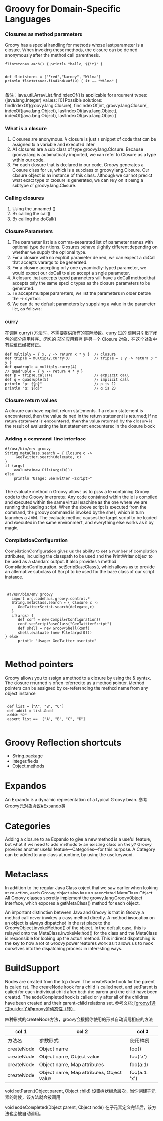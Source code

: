 # Groovy for Domain-Specific Languages

### Closures as method parameters

Groovy has a special handling for methods whose last parameter is a closure. When invoking these methods, the closure can be de ned anonymously after the method call parenthesis.

```
flintstones.each() { println "hello, ${it}" }


def flintstones = ["Fred","Barney", "Wilma"]
println flintstones.findIndexOf(0) { it == "Wilma" }
     
```

备注：java.util.ArrayList.findIndexOf() is applicable for argument types: (java.lang.Integer) values: [0]
Possible solutions: findIndexOf(groovy.lang.Closure), findIndexOf(int, groovy.lang.Closure), indexOf(java.lang.Object), lastIndexOf(java.lang.Object), indexOf(java.lang.Object), lastIndexOf(java.lang.Object)


### What is a closure

1. Closures are anonymous. A closure is just a snippet of code that can be assigned to a variable and executed later
2. All closures are a sub class of type groovy.lang.Closure. Because groovy.lang is automatically imported, we can refer to Closure as a type within our code.
3. For each closure that is declared in our code, Groovy generates a Closure class for us, which is a subclass of groovy.lang.Closure. Our closure object is an instance of this class. Although we cannot predict what exact type of closure is generated, we can rely on it being a subtype of groovy.lang.Closure.


### Calling closures
1. Using the unnamed ()
2. By calling the call()
3. By calling the doCall() 


### Closure Parameters

1. The parameter list is a comma-separated list of parameter names with optional type de nitions. Closures behave slightly different depending on whether we supply the optional type.
2. For a closure with no explicit parameter de ned, we can expect a doCall that accepts varargs to be generated.
3. For a closure accepting only one dynamically-typed parameter, we would expect our doCall to also accept a single parameter.
4. A closure that accepts typed parameters will have a doCall method that accepts only the same speci c types as the closure parameters to be generated.
5. To accept multiple parameters, we list the parameters in order before the -> symbol.
6. We can de ne default parameters by supplying a value in the parameter list, as follows:


### curry
在调用 curry() 方法时，不需要提供所有的实际参数。curry 过的 调用只引起了闭包的部分应用程序。闭包的 部分应用程序 是另一个 Closure 对象，在这个对象中有些值已经被修正。

```
def multiply = { x, y -> return x * y }  // closure
def triple = multiply.curry(3)           // triple = { y -> return 3 * y }
def quadruple = multiply.curry(4) 
// quadruple = { y -> return 4 * y }
def p = triple.call(4)                   // explicit call
def q = quadruple(5)                     // implicit call
println "p: ${p}"                        // p is 12
println "q: ${q}"                        // q is 20
```

### Closure return values
A closure can have explicit return statements. If a return statement is encountered, then the value de ned in the return statement is returned; If no return statement is encountered, then the value returned by the closure is the result of evaluating the last statement encountered in the closure block


### Adding a command-line interface

```
#!/usr/bin/env groovy
String.metaClass.search = { Closure c ->
     GeeTwitter.search(delegate, c)
}
if (args)
    evaluate(new File(args[0]))
else
    println "Usage: GeeTwitter <script>"
            
```

The evaluate method in Groovy allows us to pass a  le containing Groovy code to the Groovy interpreter. Any code contained within the  le is compiled and executed within the same virtual machine as the one where we are running the loading script. When the above script is executed from the command, the groovy command is invoked by the shell, which in turn launches a JVM. The evaluate method causes the target script to be loaded and executed in the same environment, and everything else works as if by magic.



### CompilationConfiguration
CompilationConfiguration gives us the ability to set a number of compilation attributes, including the classpath to be used and the PrintWriter object to be used as a standard output. It also provides a method CompilationConfiguration. setScripBaseClass(), which allows us to provide an alternative subclass of Script to be used for the base class of our script instance.

```


 #!/usr/bin/env groovy
   import org.codehaus.groovy.control.*
   String.metaClass.search = { Closure c ->
      GeeTwitterScript.search(delegate,c)
   }
   if(args) {
      def conf = new CompilerConfiguration()
      conf.setScriptBaseClass("GeeTwitterScript")
      def shell = new GroovyShell(conf)
      shell.evaluate (new File(args[0]))
} else
      println "Usage: GeeTwitter <script>"


```



# Method pointers

Groovy allows you to assign a method to a closure by using the & syntax. The closure returned is often referred to as a method pointer. Method pointers can be assigned by de-referencing the method name from any object instance

```

 def list = ["A", "B", "C"]
 def addit = list.&add
 addit "D"
 assert list ==  ["A", "B", "C", "D"]
   
```

# Groovy Reflection shortcuts
* String.package
* Integer.fields
* Object.methods

# Expandos
An Expando is a dynamic representation of a typical Groovy bean.
参考[Groovy元对象协议#Expando类](groovy_mop.md)


# Categories
Adding a closure to an Expando to give a new method is a useful feature, but what if we need to add methods to an existing class on the  y? Groovy provides another useful feature—Categories—for this purpose. A Category can be added to any class at runtime, by using the use keyword.


# Metaclass
In addition to the regular Java Class object that we saw earlier when looking at re ection, each Groovy object also has an associated MetaClass Object. All Groovy classes secretly implement the groovy.lang.GroovyObject interface, which exposes a getMetaClass() method for each object.

An important distinction between Java and Groovy is that in Groovy a method call never invokes a class method directly. A method invocation on an object is always dispatched in the  rst place to the GroovyObject.invokeMethod() of the object. In the default case, this is relayed onto the MetaClass.invokeMethod() for the class and the MetaClass is responsible for looking up the actual method. This indirect dispatching is the key to how a lot of Groovy power features work as it allows us to hook ourselves into the dispatching process in interesting ways.

# BuildSupport
Nodes are created from the top down. The createNode hook for the parent is called  rst. The createNode hook for a child is called next, and setParent is called for each individual child after both the parent and the child have been created. The nodeCompleted hook is called only after all of the children have been created and their parent-child relations set.
参考文档:[ [groovy]通过builder了解groovy的动态性（转） ](http://blog.itpub.net/12467/viewspace-148283/)

四种形式的createNode方法，groovy会根据你使用的形式自动调用相应的方法

|col 1      | col 2                                     | col 3       |
|---------- | ----------------------------------------- | ------------|
|方法名        | 参数形式                                      | 使用样例 |
|createNode | Object name                               | foo()       |
|createNode | Object name, Object value                 | foo('x') |
|createNode | Object name, Map attributes               | foo(a:1)  |
|createNode | Object name, Map attributes, Object value | foo(a:1, 'x')|


void setParent(Object parent, Object child)
设置树状继承层次，当你创建子元素的时候，该方法就会被调用

void nodeCompleted(Object parent, Object node)
在子元素定义完毕后，该方法也会被自动调用。